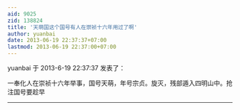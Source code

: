 ```yaml
---
aid: 9025
zid: 138824
title: '天萌国这个国号有人在崇祯十六年用过了啊'
author: yuanbai
date: 2013-06-19 22:37:37+07:00
lastmod: 2013-06-19 22:37:00+07:00
---
```


yuanbai 于 2013-6-19 22:37:37 发表了：

一奉化人在崇祯十六年举事，国号天萌，年号宗贞。旋灭，残部遁入四明山中。抢注国号要趁早

---------

